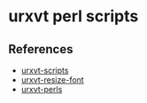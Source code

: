 # urxvt perl scripts

## References

- [urxvt-scripts](https://github.com/pkkolos/urxvt-scripts)
- [urxvt-resize-font](https://github.com/simmel/urxvt-resize-font)
- [urxvt-perls](https://github.com/muennich/urxvt-perls)
